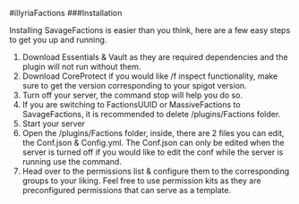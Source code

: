 #illyriaFactions
###Installation

Installing SavageFactions is easier than you think, here are a few easy steps to get you up and running.

1. Download Essentials & Vault as they are required dependencies and the plugin will not run without them.
1. Download CoreProtect if you would like /f inspect functionality, make sure to get the version corresponding to your spigot version.
1. Turn off your server, the command stop will help you do so.
1. If you are switching to FactionsUUID or MassiveFactions to SavageFactions, it is recommended to delete /plugins/Factions folder.
1. Start your server
1. Open the /plugins/Factions folder, inside, there are 2 files you can edit, the Conf.json & Config.yml. The Conf.json can only be edited when the server is turned off if you would like to edit the conf while the server is running use the command.
1. Head over to the permissions list & configure them to the corresponding groups to your liking. Feel free to use permission kits as they are preconfigured permissions that can serve as a template.
